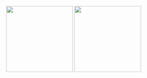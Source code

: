 <!---
- 👋 Hi, I’m @Rafael472
- 👀 I’m interested in Java jobs with Spring
- 🌱 I’m currently learning Spring REST, JPA and Hibernate
- 💞️ I’m looking to collaborate on java projects
- 📫 How to reach me www.linkedin.com/in/rafael-silva-384197117/
--->
<div>
	<a/>
	<img height="180em" src="https://github-readme-stats.vercel.app/api?username=Rafael472&theme=algolia&show_icons=true"/>
	<img height="180em" src="https://github-readme-stats.vercel.app/api/top-langs?username=Rafael472&layout=compact&langs_count=16&theme=algolia"/>

</div>

